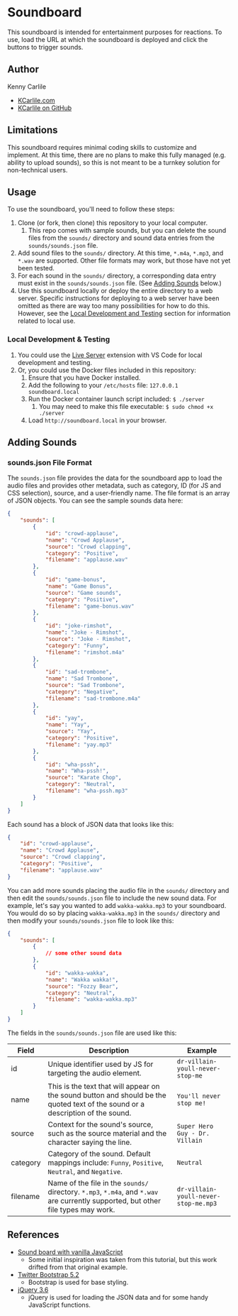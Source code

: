 # Soundboard

This soundboard is intended for entertainment purposes for reactions. To use, load the URL at which the soundboard is deployed and click the buttons to trigger sounds.

## Author

Kenny Carlile

- [KCarlile.com](KCarlile.com)
- [KCarlile on GitHub](https://github.com/KCarlile)

## Limitations

This soundboard requires minimal coding skills to customize and implement. At this time, there are no plans to make this fully managed (e.g. ability to upload sounds), so this is not meant to be a turnkey solution for non-technical users.

## Usage

To use the soundboard, you'll need to follow these steps:

1. Clone (or fork, then clone) this repository to your local computer.
   1. This repo comes with sample sounds, but you can delete the sound files from the `sounds/` directory and sound data entries from the `sounds/sounds.json` file.
1. Add sound files to the `sounds/` directory. At this time, `*.m4a`, `*.mp3`, and `*.wav` are supported. Other file formats may work, but those have not yet been tested.
1. For each sound in the `sounds/` directory, a corresponding data entry must exist in the `sounds/sounds.json` file. (See [Adding Sounds](#adding-sounds) below.)
1. Use this soundboard locally or deploy the entire directory to a web server. Specific instructions for deploying to a web server have been omitted as there are way too many possibilities for how to do this. However, see the [Local Development and Testing](#local-development--testing) section for information related to local use.

### Local Development & Testing

1. You could use the [Live Server](https://marketplace.visualstudio.com/items?itemName=ritwickdey.LiveServer) extension with VS Code for local development and testing.
1. Or, you could use the Docker files included in this repository:
   1. Ensure that you have Docker installed.
   1. Add the following to your `/etc/hosts` file: `127.0.0.1 soundboard.local`
   1. Run the Docker container launch script included: `$ ./server`
      1. You may need to make this file executable: `$ sudo chmod +x ./server`
   1. Load `http://soundboard.local` in your browser.

## Adding Sounds

### sounds.json File Format

The `sounds.json` file provides the data for the soundboard app to load the audio files and provides other metadata, such as category, ID (for JS and CSS selection), source, and a user-friendly name. The file format is an array of JSON objects. You can see the sample sounds data here:

``` json
{
    "sounds": [
        {
            "id": "crowd-applause",
            "name": "Crowd Applause",
            "source": "Crowd clapping",
            "category": "Positive",
            "filename": "applause.wav"
        },
        {
            "id": "game-bonus",
            "name": "Game Bonus",
            "source": "Game sounds",
            "category": "Positive",
            "filename": "game-bonus.wav"
        },
        {
            "id": "joke-rimshot",
            "name": "Joke - Rimshot",
            "source": "Joke - Rimshot",
            "category": "Funny",
            "filename": "rimshot.m4a"
        },
        {
            "id": "sad-trombone",
            "name": "Sad Trombone",
            "source": "Sad Trombone",
            "category": "Negative",
            "filename": "sad-trombone.m4a"
        },
        {
            "id": "yay",
            "name": "Yay",
            "source": "Yay",
            "category": "Positive",
            "filename": "yay.mp3"
        },
        {
            "id": "wha-pssh",
            "name": "Wha-pssh!",
            "source": "Karate Chop",
            "category": "Neutral",
            "filename": "wha-pssh.mp3"
        }
    ]
}
```

Each sound has a block of JSON data that looks like this:

``` json
{
    "id": "crowd-applause",
    "name": "Crowd Applause",
    "source": "Crowd clapping",
    "category": "Positive",
    "filename": "applause.wav"
}
```

You can add more sounds placing the audio file in the `sounds/` directory and then edit the `sounds/sounds.json` file to include the new sound data. For example, let's say you wanted to add `wakka-wakka.mp3` to your soundboard. You would do so by placing `wakka-wakka.mp3` in the `sounds/` directory and then modify your `sounds/sounds.json` file to look like this:

``` json
{
    "sounds": [
        {
            // some other sound data
        },
        {
            "id": "wakka-wakka",
            "name": "Wakka wakka!",
            "source": "Fozzy Bear",
            "category": "Neutral",
            "filename": "wakka-wakka.mp3"
        }
    ]
}
```

The fields in the `sounds/sounds.json` file are used like this:

| Field | Description | Example |
| ----- | ----------- | ------- |
| id | Unique identifier used by JS for targeting the audio element. | `dr-villain-youll-never-stop-me` |
| name | This is the text that will appear on the sound button and should be the quoted text of the sound or a description of the sound. | `You'll never stop me!` |
| source | Context for the sound's source, such as the source material and the character saying the line. | `Super Hero Guy - Dr. Villain` |
| category | Category of the sound. Default mappings include: `Funny`, `Positive`, `Neutral`, and `Negative`. | `Neutral` |
| filename | Name of the file in the `sounds/` directory. `*.mp3`, `*.m4a`, and `*.wav` are currently supported, but other file types may work. | `dr-villain-youll-never-stop-me.mp3` |

## References

- [Sound board with vanilla JavaScript](https://www.youtube.com/watch?v=E-v4SSCG6i4)
  - Some initial inspiration was taken from this tutorial, but this work drifted from that original example.
- [Twitter Bootstrap 5.2](https://getbootstrap.com/docs/5.2/)
  - Bootstrap is used for base styling.
- [jQuery 3.6](https://jquery.com/)
  - jQuery is used for loading the JSON data and for some handy JavaScript functions.
